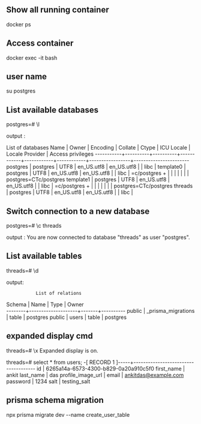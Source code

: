 ## Show all running container
docker ps

## Access container
docker exec -it <Container Id> bash

## user name
su postgres

## List available databases

postgres=#  \l

output : 

 List of databases
   Name    |  Owner   | Encoding |  Collate   |   Ctype    | ICU Locale | Locale Provider |   Access privileges
-----------+----------+----------+------------+------------+------------+-----------------+-----------------------
 postgres  | postgres | UTF8     | en_US.utf8 | en_US.utf8 |            | libc            |
 template0 | postgres | UTF8     | en_US.utf8 | en_US.utf8 |            | libc            | =c/postgres          +
           |          |          |            |            |            |                 | postgres=CTc/postgres
 template1 | postgres | UTF8     | en_US.utf8 | en_US.utf8 |            | libc            | =c/postgres          +
           |          |          |            |            |            |                 | postgres=CTc/postgres
 threads   | postgres | UTF8     | en_US.utf8 | en_US.utf8 |            | libc            |

## Switch connection to a new database

postgres=#  \c threads

output : You are now connected to database "threads" as user "postgres".

## List available tables
threads=# \d

output:

               List of relations
 Schema |        Name        | Type  |  Owner   
--------+--------------------+-------+----------
 public | _prisma_migrations | table | postgres
 public | users              | table | postgres


## expanded display cmd
threads=# \x
Expanded display is on.


threads=# select * from users;
-[ RECORD 1 ]-----+-------------------------------------
id                | 6265a14a-6573-4300-b829-0a20a910c5f0
first_name        | ankit
last_name         | das
profile_image_url |
email             | ankitdas@example.com
password          | 1234
salt              | testing_salt








## prisma schema migration

npx prisma migrate dev --name create_user_table